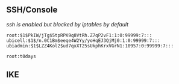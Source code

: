 ## SSH/Console ##
_ssh is enabled but blocked by iptables by default_
```
root:$1$PkIW/jTg$5tpRPK9q8VtRh.Z7qP2vF1:1:0:99999:7:::
ubicell:$1$/n.0C1Bm$eeqe4W2Yy/yoHqEJ3QjMj0:1:0:99999:7:::
ubiadmin:$1$LZZ4Kol2$ud7qxXT25sUkphKrxVGrN1:10957:0:99999:7:::
```
```
root:t0days
```

## IKE ##
